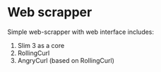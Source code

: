 Web scrapper
===========
Simple web-scrapper with web interface includes:
1. Slim 3 as a core
2. RollingCurl
3. AngryCurl (based on RollingCurl)

